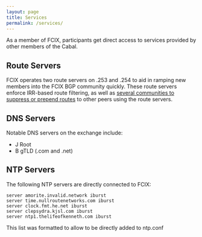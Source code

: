 ```yaml
---
layout: page
title: Services
permalink: /services/
---
```


As a member of FCIX, participants get direct access to services provided by other members of the Cabal.

## Route Servers

FCIX operates two route servers on .253 and .254 to aid in ramping new members into the FCIX BGP community quickly.
These route servers enforce IRR-based route filtering, as well as [several communities to suppress or prepend routes](/rs-policy.html) to other peers using the route servers.

## DNS Servers

Notable DNS servers on the exchange include:

* J Root
* B gTLD (.com and .net)

## NTP Servers

The following NTP servers are directly connected to FCIX:

```
server amorite.invalid.network iburst
server time.nullroutenetworks.com iburst
server clock.fmt.he.net iburst
server clepsydra.kjsl.com iburst
server ntp1.thelifeofkenneth.com iburst
```

This list was formatted to allow to be directly added to ntp.conf
